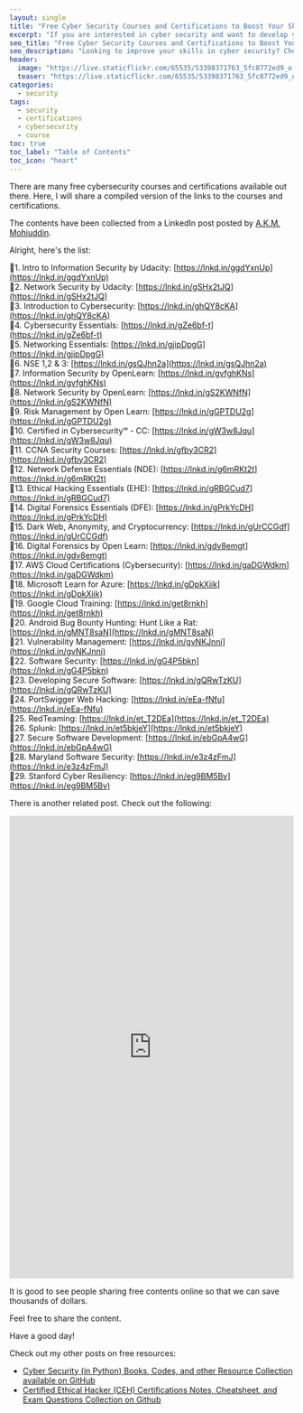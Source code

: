 ```yaml
---
layout: single
title: "Free Cyber Security Courses and Certifications to Boost Your Skills"
excerpt: "If you are interested in cyber security and want to develop your skills in the field, there are many online courses and certifications that you can take advantage of for free. These resources cover a wide range of topics such as network security, cryptography, ethical hacking, and more. With the growing demand for cyber security professionals, having these skills and certifications can help you stand out in the job market. In this post, we've compiled a list of some of the best free cyber security courses and certifications available online."
seo_title: "Free Cyber Security Courses and Certifications to Boost Your Skills"
seo_description: "Looking to improve your skills in cyber security? Check out this list of free online courses and certifications that cover a wide range of topics such as network security, cryptography, ethical hacking, and more. Whether you are just starting out in the field or looking to expand your knowledge, these resources will help you take your career to the next level."
header:
  image: "https://live.staticflickr.com/65535/53398371763_5fc8772ed9_o.png"
  teaser: "https://live.staticflickr.com/65535/53398371763_5fc8772ed9_o.png"
categories:
  - security
tags:
  - security
  - certifications
  - cybersecurity
  - course
toc: true
toc_label: "Table of Contents"
toc_icon: "heart"
---
```


There are many free cybersecurity courses and certifications available out there. Here, I will share a compiled version of the links to the courses and certifications.

The contents have been collected from a LinkedIn post posted by [A.K.M. Mohiuddin](https://www.linkedin.com/in/mohiuddin7/).

Alright, here's the list:

🔐1. Intro to Information Security by Udacity: [https://lnkd.in/ggdYxnUp](https://lnkd.in/ggdYxnUp)  
🔐2. Network Security by Udacity: [https://lnkd.in/gSHx2tJQ](https://lnkd.in/gSHx2tJQ)  
🔐3. Introduction to Cybersecurity: [https://lnkd.in/ghQY8cKA](https://lnkd.in/ghQY8cKA)  
🔐4. Cybersecurity Essentials: [https://lnkd.in/gZe6bf-t](https://lnkd.in/gZe6bf-t)  
🔐5. Networking Essentials: [https://lnkd.in/gjipDpgG](https://lnkd.in/gjipDpgG)  
🔐6. NSE 1,2 & 3: [https://lnkd.in/gsQJhn2a](https://lnkd.in/gsQJhn2a)  
🔐7. Information Security by OpenLearn: [https://lnkd.in/gvfghKNs](https://lnkd.in/gvfghKNs)  
🔐8. Network Security by OpenLearn: [https://lnkd.in/gS2KWNfN](https://lnkd.in/gS2KWNfN)  
🔐9. Risk Management by Open Learn: [https://lnkd.in/gGPTDU2g](https://lnkd.in/gGPTDU2g)  
🔐10. Certified in Cybersecurity℠ - CC: [https://lnkd.in/gW3w8Jqu](https://lnkd.in/gW3w8Jqu)  
🔐11. CCNA Security Courses: [https://lnkd.in/gfby3CR2](https://lnkd.in/gfby3CR2)  
🔐12. Network Defense Essentials (NDE): [https://lnkd.in/g6mRKt2t](https://lnkd.in/g6mRKt2t)  
🔐13. Ethical Hacking Essentials (EHE): [https://lnkd.in/gRBGCud7](https://lnkd.in/gRBGCud7)  
🔐14. Digital Forensics Essentials (DFE): [https://lnkd.in/gPrkYcDH](https://lnkd.in/gPrkYcDH)  
🔐15. Dark Web, Anonymity, and Cryptocurrency: [https://lnkd.in/gUrCCGdf](https://lnkd.in/gUrCCGdf)  
🔐16. Digital Forensics by Open Learn: [https://lnkd.in/gdv8emgt](https://lnkd.in/gdv8emgt)  
🔐17. AWS Cloud Certifications (Cybersecurity): [https://lnkd.in/gaDGWdkm](https://lnkd.in/gaDGWdkm)  
🔐18. Microsoft Learn for Azure: [https://lnkd.in/gDpkXiik](https://lnkd.in/gDpkXiik)  
🔐19. Google Cloud Training: [https://lnkd.in/get8rnkh](https://lnkd.in/get8rnkh)  
🔐20. Android Bug Bounty Hunting: Hunt Like a Rat: [https://lnkd.in/gMNT8saN](https://lnkd.in/gMNT8saN)  
🔐21. Vulnerability Management: [https://lnkd.in/gvNKJnni](https://lnkd.in/gvNKJnni)  
🔐22. Software Security: [https://lnkd.in/gG4P5bkn](https://lnkd.in/gG4P5bkn)  
🔐23. Developing Secure Software: [https://lnkd.in/gQRwTzKU](https://lnkd.in/gQRwTzKU)  
🔐24. PortSwigger Web Hacking: [https://lnkd.in/eEa-fNfu](https://lnkd.in/eEa-fNfu)  
🔐25. RedTeaming: [https://lnkd.in/et_T2DEa](https://lnkd.in/et_T2DEa)  
🔐26. Splunk: [https://lnkd.in/et5bkjeY](https://lnkd.in/et5bkjeY)  
🔐27. Secure Software Development: [https://lnkd.in/ebGpA4wG](https://lnkd.in/ebGpA4wG)  
🔐28. Maryland Software Security: [https://lnkd.in/e3z4zFmJ](https://lnkd.in/e3z4zFmJ)  
🔐29. Stanford Cyber Resiliency: [https://lnkd.in/eg9BM5Bv](https://lnkd.in/eg9BM5Bv)

There is another related post. Check out the following:

<iframe src="https://www.linkedin.com/embed/feed/update/urn:li:share:7058330857211662336" height="820" width="504" frameborder="0" allowfullscreen="" title="Embedded post"></iframe>

It is good to see people sharing free contents online so that we can save thousands of dollars.

Feel free to share the content.

Have a good day!


Check out my other posts on free resources:

* [Cyber Security (in Python) Books, Codes, and other Resource Collection available on GitHub](https://shantoroy.com/security/python-for-cybersecurity-books-and-codes/)
* [Certified Ethical Hacker (CEH) Certifications Notes, Cheatsheet, and Exam Questions Collection on Github](https://shantoroy.com/security/security-certifications-study-material-on-github/)
<!--stackedit_data:
eyJoaXN0b3J5IjpbLTE4NzEzMTU1MjksMjQ5NjQ0NjAzXX0=
-->